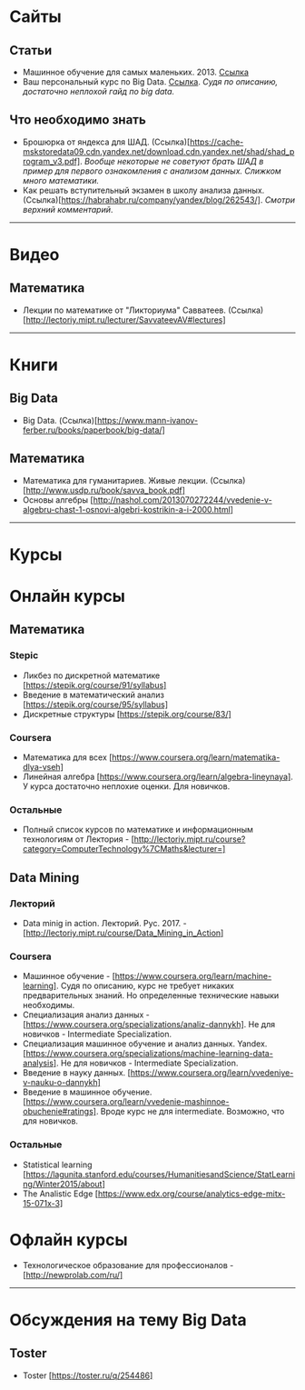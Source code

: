 # Сайты
## Статьи
* Машинное обучение для самых маленьких. 2013. [Cсылка](http://www.pvsm.ru/klassifikatsiya/40336)
* Ваш персональный курс по Big Data. [Cсылка](https://habrahabr.ru/company/mlclass/blog/252743/). _Судя по описанию, достаточно неплохой гайд по big data._

## Что необходимо знать
* Брошюрка от яндекса для ШАД. (Ссылка)[https://cache-mskstoredata09.cdn.yandex.net/download.cdn.yandex.net/shad/shad_program_v3.pdf]. _Вообще некоторые не советуют брать ШАД в пример для первого ознакомления с анализом данных. Слижком много математики._
* Как решать вступительный экзамен в школу анализа данных. (Ссылка)[https://habrahabr.ru/company/yandex/blog/262543/]. _Смотри верхний комментарий_.

---

# Видео
## Математика
* Лекции по математике от "Ликториума" Савватеев. (Ссылка)[http://lectoriy.mipt.ru/lecturer/SavvateevAV#lectures]

---

# Книги
## Big Data 
* Big Data. (Ссылка)[https://www.mann-ivanov-ferber.ru/books/paperbook/big-data/]

## Математика
* Математика для гуманитариев. Живые лекции. (Ссылка)[http://www.usdp.ru/book/savva_book.pdf]
* Основы алгебры [http://nashol.com/2013070272244/vvedenie-v-algebru-chast-1-osnovi-algebri-kostrikin-a-i-2000.html]

---

# Курсы
# Онлайн курсы
## Математика
### Stepic
* Ликбез по дискретной математике [https://stepik.org/course/91/syllabus]
* Введение в математический анализ [https://stepik.org/course/95/syllabus]
* Дискретные структуры [https://stepik.org/course/83/]

### Coursera
* Математика для всех [https://www.coursera.org/learn/matematika-dlya-vseh]
* Линейная алгебра [https://www.coursera.org/learn/algebra-lineynaya]. У курса достаточно неплохие оценки. Для новичков.

### Остальные
* Полный список курсов по математике и информационным технологиям от Лектория - [http://lectoriy.mipt.ru/course?category=ComputerTechnology%7CMaths&lecturer=]

## Data Mining
### Лекторий
* Data minig in action. Лекторий. Рус. 2017. - [http://lectoriy.mipt.ru/course/Data_Mining_in_Action]

### Coursera
* Машинное обучение - [https://www.coursera.org/learn/machine-learning]. Судя по описанию, курс не требует никаких предварительных знаний. Но определенные технические навыки необходимы.
* Специализация анализ данных - [https://www.coursera.org/specializations/analiz-dannykh]. Не для новичков - Intermediate Specialization.
* Специализация машинное обучение и анализ данных. Yandex. [https://www.coursera.org/specializations/machine-learning-data-analysis]. Не для новичков - Intermediate Specialization.
* Введение в науку данных. [https://www.coursera.org/learn/vvedeniye-v-nauku-o-dannykh]
* Введение в машинное обучение. [https://www.coursera.org/learn/vvedenie-mashinnoe-obuchenie#ratings]. Вроде курс не для intermediate. Возможно, что для новичков.

### Остальные
* Statistical learning [https://lagunita.stanford.edu/courses/HumanitiesandScience/StatLearning/Winter2015/about]
* The Analistic Edge [https://www.edx.org/course/analytics-edge-mitx-15-071x-3]

# Офлайн курсы
* Технологическое образование для профессионалов - [http://newprolab.com/ru/]

---

# Обсуждения на тему Big Data
## Toster
* Toster [https://toster.ru/q/254486]

